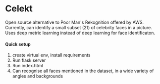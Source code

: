# Celekt
Open source alternative to Poor Man's Rekognition offered by AWS. Currently, can identify a small subset (21) of celebrity faces in a picture.    
Uses deep metric learning instead of deep learning for face identificaton.
#### Quick setup    
1. create virtual env, install requirements    
2. Run flask server    
3. Run index.html    
4. Can recognise all faces mentioned in the dataset, in a wide variety of angles and backgrounds    
